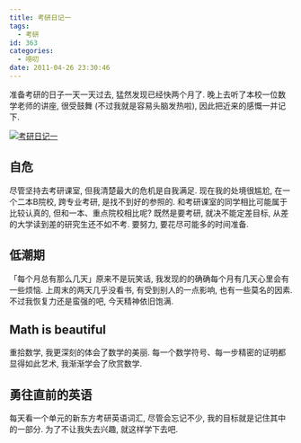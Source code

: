 ```yaml
---
title: 考研日记一
tags:
  - 考研
id: 363
categories:
  - 唠叨
date: 2011-04-26 23:30:46
---
```


准备考研的日子一天一天过去, 猛然发现已经快两个月了. 晚上去听了本校一位数学老师的讲座, 很受鼓舞 (不过我就是容易头脑发热啦), 因此把近来的感慨一并记下.

[![考研日记一](http://img.beamnote.com/2011/graduate-examination-1.jpg)](http://img.beamnote.com/2011/graduate-examination-1.jpg)<!-- more -->

## 自危

尽管坚持去考研课室, 但我清楚最大的危机是自我满足. 现在我的处境很尴尬, 在一个二本B院校, 跨专业考研, 是找不到好的参照的. 和考研课室的同学相比可能属于比较认真的, 但和一本、重点院校相比呢? 既然是要考研, 就决不能定差目标, 从差的大学读到差的研究生还不如不考. 要努力, 要花尽可能多的时间准备.

## 低潮期

「每个月总有那么几天」原来不是玩笑话, 我发现的的确确每个月有几天心里会有一些烦恼. 上周末的两天几乎没看书, 有受到别人的一点影响, 也有一些莫名的因素. 不过我恢复力还是蛮强的吧, 今天精神依旧饱满.

## Math is beautiful

重拾数学, 我更深刻的体会了数学的美丽. 每一个数学符号、每一步精密的证明都显得如此艺术, 我渐渐学会了欣赏数学.

## 勇往直前的英语

每天看一个单元的新东方考研英语词汇, 尽管会忘记不少, 我的目标就是记住其中的一部分. 为了不让我失去兴趣, 就这样学下去吧.
